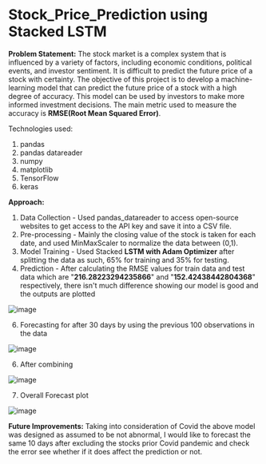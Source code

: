 # Stock_Price_Prediction using Stacked LSTM

**Problem Statement:** 
The stock market is a complex system that is influenced by a variety of factors, including economic conditions, political events, and investor sentiment. It is difficult to predict the future price of a stock with certainty. The objective of this project is to develop a machine-learning model that can predict the future price of a stock with a high degree of accuracy. This model can be used by investors to make more informed investment decisions.
The main metric used to measure the accuracy is **RMSE(Root Mean Squared Error)**.

Technologies used:
1. pandas
2. pandas datareader
3. numpy
4. matplotlib
5. TensorFlow
6. keras

**Approach:**
1. Data Collection - Used pandas_datareader to access open-source websites to get access to the API key and save it into a CSV file.
2. Pre-processing - Mainly the closing value of the stock is taken for each date, and used MinMaxScaler to normalize the data between (0,1).
3. Model Training - Used Stacked **LSTM with Adam Optimizer** after splitting the data as such, 65% for training and 35% for testing.
4. Prediction - After calculating the RMSE values for train data and test data which are "**216.28223294235866**" and "**152.42438442804368**" respectively, there isn't much difference showing our model is good and the outputs are plotted

![image](https://github.com/Akshithishome/Stock_Price_Prediction/assets/105364531/f4659356-6e33-4b70-81eb-7e4711c46e6e)

6. Forecasting for after 30 days by using the previous 100 observations in the data

![image](https://github.com/Akshithishome/Stock_Price_Prediction/assets/105364531/e31db410-675a-4bf7-b810-f1ffafbbf679)

6. After combining

![image](https://github.com/Akshithishome/Stock_Price_Prediction/assets/105364531/21a85d14-c007-4296-84b6-0c26d20317f6)

7. Overall Forecast plot

![image](https://github.com/Akshithishome/Stock_Price_Prediction/assets/105364531/75e570b6-1ecd-4b00-9a25-ddc4ff290d67)


**Future Improvements:**
Taking into consideration of Covid the above model was designed as assumed to be not abnormal, I would like to forecast the same 10 days after excluding the stocks prior Covid pandemic and check the error see whether if it does affect the prediction or not.





